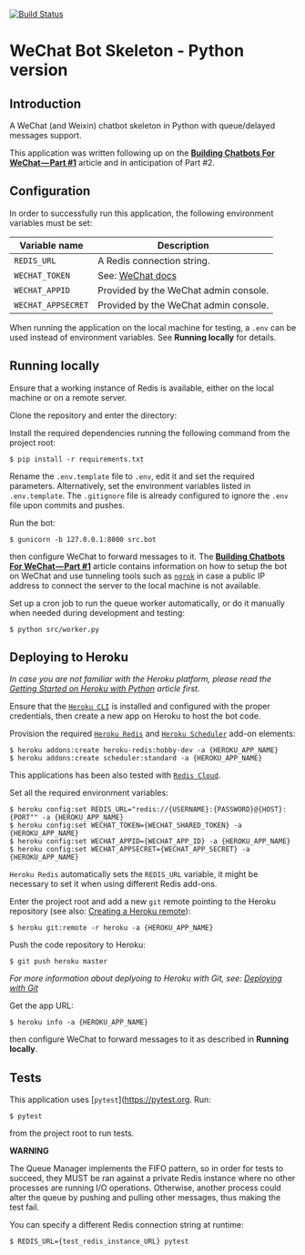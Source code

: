 [![Build Status](https://travis-ci.org/edonosotti/wechat-bot-skeleton-python.png?branch=master)](https://travis-ci.org/edonosotti/wechat-bot-skeleton-python)

# WeChat Bot Skeleton - Python version

## Introduction

A WeChat (and Weixin) chatbot skeleton in Python with queue/delayed messages support.

This application was written following up on the [**Building Chatbots For WeChat — Part #1**](https://chatbotsmagazine.com/building-chatbots-for-wechat-part-1-dba8f160349) article and in anticipation of Part #2.

## Configuration

In order to successfully run this application, the following environment variables must be set:

| Variable name      | Description                                                                      |
|--------------------|----------------------------------------------------------------------------------|
| `REDIS_URL`        | A Redis connection string.                                                       |
| `WECHAT_TOKEN`     | See: [WeChat docs](http://admin.wechat.com/wiki/index.php?title=Getting_Started) |
| `WECHAT_APPID`     | Provided by the WeChat admin console.                                            |
| `WECHAT_APPSECRET` | Provided by the WeChat admin console.                                            |

When running the application on the local machine for testing, a `.env` can be used instead of environment variables. See **Running locally** for details.

## Running locally

Ensure that a working instance of Redis is available, either on the local machine or on a remote server.

Clone the repository and enter the directory:

Install the required dependencies running the following command from the project root:

```
$ pip install -r requirements.txt
```

Rename the `.env.template` file to `.env`, edit it and set the required parameters.
Alternatively, set the environment variables listed in `.env.template`.
The `.gitignore` file is already configured to ignore the `.env` file upon commits and pushes.

Run the bot:

```
$ gunicorn -b 127.0.0.1:8000 src.bot
```

then configure WeChat to forward messages to it. The [**Building Chatbots For WeChat — Part #1**](https://chatbotsmagazine.com/building-chatbots-for-wechat-part-1-dba8f160349) article contains information on how to setup the bot on WeChat and use tunneling tools such as [`ngrok`](https://ngrok.com) in case a public IP address to connect the server to the local machine is not available.

Set up a cron job to run the queue worker automatically, or do it manually when needed during development and testing:

```
$ python src/worker.py
```

## Deploying to Heroku

*In case you are not familiar with the Heroku platform, please read the [Getting Started on Heroku with Python](https://devcenter.heroku.com/articles/getting-started-with-python) article first.*

Ensure that the [`Heroku CLI`](https://devcenter.heroku.com/articles/heroku-cli) is installed and configured with the proper credentials, then create a new app on Heroku to host the bot code.

Provision the required [`Heroku Redis`](https://elements.heroku.com/addons/heroku-redis) and [`Heroku Scheduler`](https://elements.heroku.com/addons/scheduler) add-on elements:

```
$ heroku addons:create heroku-redis:hobby-dev -a {HEROKU_APP_NAME}
$ heroku addons:create scheduler:standard -a {HEROKU_APP_NAME}
```

This applications has been also tested with [`Redis Cloud`](https://elements.heroku.com/addons/rediscloud).

Set all the required environment variables:

```
$ heroku config:set REDIS_URL="redis://{USERNAME}:{PASSWORD}@{HOST}:{PORT"" -a {HEROKU_APP_NAME}
$ heroku config:set WECHAT_TOKEN={WECHAT_SHARED_TOKEN} -a {HEROKU_APP_NAME}
$ heroku config:set WECHAT_APPID={WECHAT_APP_ID} -a {HEROKU_APP_NAME}
$ heroku config:set WECHAT_APPSECRET={WECHAT_APP_SECRET} -a {HEROKU_APP_NAME}
```

`Heroku Redis` automatically sets the `REDIS_URL` variable, it might be necessary to set it when using different Redis add-ons.

Enter the project root and add a new `git` remote pointing to the Heroku repository (see also: [Creating a Heroku remote](https://devcenter.heroku.com/articles/git#creating-a-heroku-remote)):

```
$ heroku git:remote -r heroku -a {HEROKU_APP_NAME}
```

Push the code repository to Heroku:

```
$ git push heroku master
```

*For more information about deplyoing to Heroku with Git, see: [Deploying with Git](https://devcenter.heroku.com/articles/git)*

Get the app URL:

```
$ heroku info -a {HEROKU_APP_NAME}
```

then configure WeChat to forward messages to it as described in **Running locally**.

## Tests

This application uses [`pytest`](https://pytest.org. Run:

```
$ pytest
```

from the project root to run tests.

**WARNING**

The Queue Manager implements the FIFO pattern, so in order for tests to succeed, they MUST be ran against a private Redis instance where no other processes are running I/O operations. Otherwise, another process could alter the queue by pushing and pulling other messages, thus making the test fail.

You can specify a different Redis connection string at runtime:

```
$ REDIS_URL={test_redis_instance_URL} pytest
```

